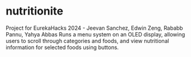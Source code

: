 # nutritionite
Project for EurekaHacks 2024 - Jeevan Sanchez, Edwin Zeng, Rababb Pannu, Yahya Abbas
Runs a menu system on an OLED display, allowing users to scroll through categories and foods, and view nutritional information for selected foods using buttons.

